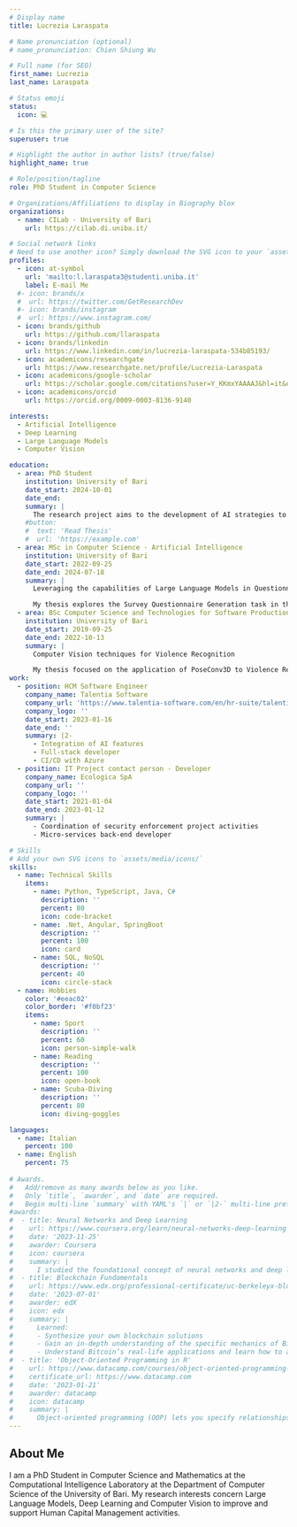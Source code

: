 ```yaml
---
# Display name
title: Lucrezia Laraspata

# Name pronunciation (optional)
# name_pronunciation: Chien Shiung Wu

# Full name (for SEO)
first_name: Lucrezia
last_name: Laraspata

# Status emoji
status:
  icon: 💻

# Is this the primary user of the site?
superuser: true

# Highlight the author in author lists? (true/false)
highlight_name: true

# Role/position/tagline
role: PhD Student in Computer Science

# Organizations/Affiliations to display in Biography blox
organizations:
  - name: CILab - University of Bari
    url: https://cilab.di.uniba.it/

# Social network links
# Need to use another icon? Simply download the SVG icon to your `assets/media/icons/` folder.
profiles:
  - icon: at-symbol
    url: 'mailto:l.laraspata3@studenti.uniba.it'
    label: E-mail Me
  #- icon: brands/x
  #  url: https://twitter.com/GetResearchDev
  #- icon: brands/instagram
  #  url: https://www.instagram.com/
  - icon: brands/github
    url: https://github.com/llaraspata
  - icon: brands/linkedin
    url: https://www.linkedin.com/in/lucrezia-laraspata-534b85193/
  - icon: academicons/researchgate
    url: https://www.researchgate.net/profile/Lucrezia-Laraspata
  - icon: academicons/google-scholar
    url: https://scholar.google.com/citations?user=Y_KKmxYAAAAJ&hl=it&oi=ao
  - icon: academicons/orcid
    url: https://orcid.org/0009-0003-8136-9140

interests:
  - Artificial Intelligence
  - Deep Learning
  - Large Language Models
  - Computer Vision

education:
  - area: PhD Student
    institution: University of Bari
    date_start: 2024-10-01
    date_end: 
    summary: |
      The research project aims to the development of AI strategies to enhance Human Resource Management processes, focusing on Large Language Models and their limitations. My work is supervised by [Prof. Gennaro Vessio](https://www.gennarovessio.com/) and co-supervised by [Prof. Giovanna Castellano](https://sites.google.com/site/cilabuniba/people/giovanna-castellano) and [Dr. Fabio Cardilli](https://www.linkedin.com/in/fabio-cardilli-2a4a3162/?originalSubdomain=it) from [Talentia Software](https://www.talentia-software.com/en/) collaborating in this project.
    #button:
    #  text: 'Read Thesis'
    #  url: 'https://example.com'
  - area: MSc in Computer Science - Artificial Intelligence
    institution: University of Bari
    date_start: 2022-09-25
    date_end: 2024-07-18
    summary: |
      Leveraging the capabilities of Large Language Models in Questionnaire Generation for Human Resource Management

      My thesis explores the Survey Questionnaire Generation task in the Human Resource Management field. Although poorly explored and characterized by the lack of dedicated materials, this study overcame such limitations by proposing a comprehensive methodology. Therefore, we proposed a dataset collecting survey questionnaires for HRM, which was used to leverage the capabilities of LLMs, namely GPT-3.5-Turbo and GPT-4-Turbo, in such a task.
  - area: BSc Computer Science and Technologies for Software Production
    institution: University of Bari
    date_start: 2019-09-25
    date_end: 2022-10-13
    summary: |
      Computer Vision techniques for Violence Recognition

      My thesis focused on the application of PoseConv3D to Violence Recognition, a sub-domain of Activity Recognition. We trained it onto four datasets to perform a binary classification. The videos collected in the involved datasets were pre-processed in order to extract the poses to reduce the bias induced by the backgroud of the scenes.
work:
  - position: HCM Software Engineer
    company_name: Talentia Software
    company_url: 'https://www.talentia-software.com/en/hr-suite/talentia-hcm/'
    company_logo: ''
    date_start: 2023-01-16
    date_end: ''
    summary: |2-      
      - Integration of AI features
      - Full-stack developer
      - CI/CD with Azure
  - position: IT Project contact person - Developer
    company_name: Ecologica SpA
    company_url: ''
    company_logo: ''
    date_start: 2021-01-04
    date_end: 2023-01-12
    summary: |
      - Coordination of security enforcement project activities
      - Micro-services back-end developer

# Skills
# Add your own SVG icons to `assets/media/icons/`
skills:
  - name: Technical Skills
    items:
      - name: Python, TypeScript, Java, C#
        description: ''
        percent: 80
        icon: code-bracket
      - name: .Net, Angular, SpringBoot
        description: ''
        percent: 100
        icon: card
      - name: SQL, NoSQL
        description: ''
        percent: 40
        icon: circle-stack
  - name: Hobbies
    color: '#eeac02'
    color_border: '#f0bf23'
    items:
      - name: Sport
        description: ''
        percent: 60
        icon: person-simple-walk
      - name: Reading
        description: ''
        percent: 100
        icon: open-book
      - name: Scuba-Diving
        description: ''
        percent: 80
        icon: diving-goggles

languages:
  - name: Italian
    percent: 100
  - name: English
    percent: 75
  
# Awards.
#   Add/remove as many awards below as you like.
#   Only `title`, `awarder`, and `date` are required.
#   Begin multi-line `summary` with YAML's `|` or `|2-` multi-line prefix and indent 2 spaces below.
#awards:
#  - title: Neural Networks and Deep Learning
#    url: https://www.coursera.org/learn/neural-networks-deep-learning
#    date: '2023-11-25'
#    awarder: Coursera
#    icon: coursera
#    summary: |
#      I studied the foundational concept of neural networks and deep learning. By the end, I was familiar with the significant technological trends driving the rise of deep #learning; build, train, and apply fully connected deep neural networks; implement efficient (vectorized) neural networks; identify key parameters in a neural network’s #architecture; and apply deep learning to your own applications.
#  - title: Blockchain Fundamentals
#    url: https://www.edx.org/professional-certificate/uc-berkeleyx-blockchain-fundamentals
#    date: '2023-07-01'
#    awarder: edX
#    icon: edx
#    summary: |
#      Learned:
#      - Synthesize your own blockchain solutions
#      - Gain an in-depth understanding of the specific mechanics of Bitcoin
#      - Understand Bitcoin’s real-life applications and learn how to attack and destroy Bitcoin, Ethereum, smart contracts and Dapps, and alternatives to Bitcoin’s #Proof-of-Work consensus algorithm
#  - title: 'Object-Oriented Programming in R'
#    url: https://www.datacamp.com/courses/object-oriented-programming-with-s3-and-r6-in-r
#    certificate_url: https://www.datacamp.com
#    date: '2023-01-21'
#    awarder: datacamp
#    icon: datacamp
#    summary: |
#      Object-oriented programming (OOP) lets you specify relationships between functions and the objects that they can act on, helping you manage complexity in your code. This #is an intermediate level course, providing an introduction to OOP, using the S3 and R6 systems. S3 is a great day-to-day R programming tool that simplifies some of the #functions that you write. R6 is especially useful for industry-specific analyses, working with web APIs, and building GUIs.
---
```


## About Me

I am a PhD Student in Computer Science and Mathematics at the Computational Intelligence Laboratory at the Department of Computer Science of the University of Bari. My research interests concern Large Language Models, Deep Learning and Computer Vision to improve and support Human Capital Management activities.